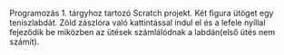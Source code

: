 Programozás 1. tárgyhoz tartozó Scratch projekt.
Két figura ütöget egy teniszlabdát. Zöld zászlóra való kattintással indul el és a lefele nyíllal fejeződik be miközben az ütések számlálódnak a labdán(első ütés nem számít).
